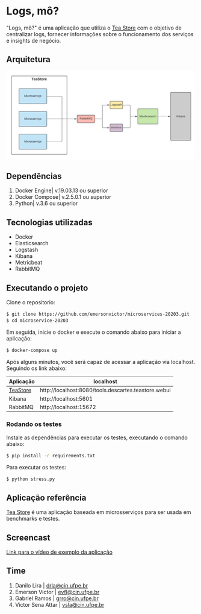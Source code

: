 # Logs, mô?

"Logs, mô?" é uma aplicação que utiliza o [Tea Store](https://github.com/DescartesResearch/TeaStore) com o objetivo de centralizar logs, fornecer informações sobre o funcionamento dos serviços e insights de negócio.

## Arquitetura
![Arquitetura do projeto, que utiliza docker e elk stack, junto aos microsserviços da aplicação TeaStore](./assets/arquitetura2.jpeg)

## Dependências
1. Docker Engine| v.19.03.13 ou superior
2. Docker Compose| v.2.5.0.1 ou superior
3. Python| v.3.6 ou superior

## Tecnologias utilizadas
* Docker
* Elasticsearch
* Logstash
* Kibana
* Metricbeat
* RabbitMQ

## Executando o projeto
Clone o repositorio:

```sh
$ git clone https://github.com/emersonvictor/microservices-20203.git
$ cd microservice-20203
```

Em seguida, inicie o docker e execute o comando abaixo para iniciar a aplicação:

```sh
$ docker-compose up 
```
Após alguns minutos, você será capaz de acessar a aplicação via localhost. Seguindo os link abaixo:

| Aplicação | localhost |
| ------ | ------ |
| [TeaStore](#aplicação-referência) | http://localhost:8080/tools.descartes.teastore.webui|
| Kibana | http://localhost:5601 |
| RabbitMQ | http://localhost:15672 |

### Rodando os testes
Instale as dependências para executar os testes, executando o comando abaixo:

```sh
$ pip install -r requirements.txt
```

Para executar os testes:

```sh
$ python stress.py 
```

## Aplicação referência
[Tea Store](https://github.com/DescartesResearch/TeaStore) é uma aplicação baseada em microsserviços para ser usada em benchmarks e testes.

## Screencast
[Link para o vídeo de exemplo da aplicação]()

## Time
1. Danilo Lira | <drla@cin.ufpe.br>
2. Emerson Victor | <evfl@cin.ufpe.br>
3. Gabriel Ramos | <grro@cin.ufpe.br>
4. Victor Sena Attar | <vsla@cin.ufpe.br>
